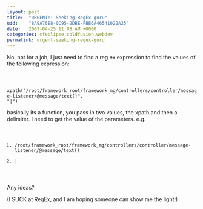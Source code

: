 ```yaml
---
layout: post
title:  "URGENT!: Seeking RegEx guru"
uid:	"8A9A76E8-0C95-2DBE-FBB6A46541022A25"
date:   2007-04-25 11:08 AM +0000
categories: cfeclipse,coldfusion,webdev
permalink: urgent-seeking-regex-guru
---
```

No, not for a job, I just need to find a reg ex expression to find the values of the following expression:

<code>

xpath("/root/framework_root/framework_mg/controllers/controller/message-listener/@message/text()", "|")
</code>

basically its a function, you pass in two values, the xpath and then a delimiter. I need to get the value of the parameters.
e.g.
<code>
1. /root/framework_root/framework_mg/controllers/controller/message-listener/@message/text()
2. |
</code>

Any ideas?

(I SUCK at RegEx, and I am hoping someone can show me the light!)